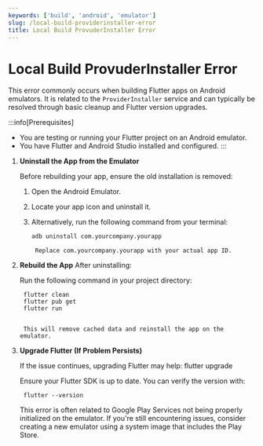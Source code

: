 ```yaml
---
keywords: ['build', 'android', 'emulator']
slug: /local-build-providerinstaller-error
title: Local Build ProvuderInstaller Error
---
```


# Local Build ProvuderInstaller Error

This error commonly occurs when building Flutter apps on Android emulators. It is related to the `ProviderInstaller` service and can typically be resolved through basic cleanup and Flutter version upgrades.

:::info[Prerequisites]
- You are testing or running your Flutter project on an Android emulator.
- You have Flutter and Android Studio installed and configured.
:::

1. **Uninstall the App from the Emulator**

    Before rebuilding your app, ensure the old installation is removed:

    1. Open the Android Emulator.
    2. Locate your app icon and uninstall it.
    3. Alternatively, run the following command from your terminal:

        ```bash
        adb uninstall com.yourcompany.yourapp
        ```

            Replace com.yourcompany.yourapp with your actual app ID.

2. **Rebuild the App**
    After uninstalling:

    Run the following command in your project directory:

        flutter clean
        flutter pub get
        flutter run


        This will remove cached data and reinstall the app on the emulator.

3. **Upgrade Flutter (If Problem Persists)**

    If the issue continues, upgrading Flutter may help:
        flutter upgrade

    Ensure your Flutter SDK is up to date. You can verify the version with:

        flutter --version

    This error is often related to Google Play Services not being properly initialized on the emulator. If you're still encountering issues, consider creating a new emulator using a system image that includes the Play Store.
